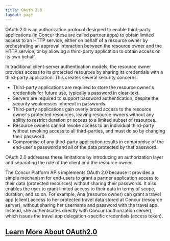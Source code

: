 ```yaml
---
title: OAuth 2.0
layout: page
---
```


OAuth 2.0 is an authorization protocol designed to enable third-party applications (in Concur these are called partner apps) to obtain limited access to an HTTP service, either on behalf of a resource owner by orchestrating an approval interaction between the resource owner and the HTTP service, or by allowing a third-party application to obtain access on its own behalf.

In traditional client-server authentication models, the resource owner provides access to its protected resources by sharing its credentials with a third-party application. This creates several security concerns:

* Third-party applications are required to store the resource owner's credentials for future use, typically a password in clear-text.
* Servers are required to support password authentication, despite the security weaknesses inherent in passwords.
* Third-party applications gain overly broad access to the resource owner's protected resources, leaving resource owners without any ability to restrict duration or access to a limited subset of resources.
* Resource owners cannot revoke access to an individual third-party without revoking access to all third-parties, and must do so by changing their password.
* Compromise of any third-party application results in compromise of the end-user's password and all of the data protected by that password.

OAuth 2.0 addresses these limitations by introducing an authorization layer and separating the role of the client and the resource owner.

The Concur Platform APIs implements OAuth 2.0 because it provides a simple mechanism for end-users to grant a partner application access to their data (protected resources) without sharing their passwords. It also enables the user to grant limited access to their data in terms of scope, duration, and so on. For example, Ana (resource owner) can grant a travel app (client) access to her protected travel data stored at Concur (resource server), without sharing her username and password with the travel app. Instead, she authenticates directly with Concur (authorization server), which issues the travel app delegation-specific credentials (access token).

## [Learn More About OAuth2.0](./overview.html)
